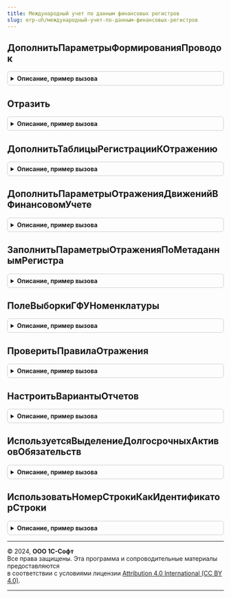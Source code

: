 ```yaml
---
title: Международный учет по данным финансовых регистров
slug: erp-uh/международный-учет-по-данным-финансовых-регистров
---
```



## ДополнитьПараметрыФормированияПроводок
<details style="margin: 1em 0; padding: 0.5em; border: 1px solid #ccc; border-radius: 6px;">

<summary style="font-weight: bold; cursor: pointer;">Описание, пример вызова</summary>

```bsl

// Дополняет параметры отражения необходимыми для формирования проводок по регистрам оперативного учета.
//
// Параметры:
// 	 ПараметрыФормированияПроводок - см. МеждународныйУчетПроведениеСервер.ПараметрыФормированияПроводок
//
Процедура ДополнитьПараметрыФормированияПроводок(ПараметрыФормированияПроводок) Экспорт
```

Пример вызова
```bsl
МеждународныйУчетПоДаннымФинансовыхРегистров.ДополнитьПараметрыФормированияПроводок(ПараметрыФормированияПроводок) 
```
</details>

## Отразить
<details style="margin: 1em 0; padding: 0.5em; border: 1px solid #ccc; border-radius: 6px;">

<summary style="font-weight: bold; cursor: pointer;">Описание, пример вызова</summary>

```bsl

// Выполняет формирование проводок международного учета по данным регистров оперативного учета.
//
// Параметры:
// 	ПараметрыФормированияПроводок - Структура - Параметры формирования проводок.
// 	ТаблицаПроводок - ТаблицаЗначений - Таблица, в которую добавляются сформированные проводки.
//
Процедура Отразить(ПараметрыФормированияПроводок, ТаблицаПроводок) Экспорт
```

Пример вызова
```bsl
МеждународныйУчетПоДаннымФинансовыхРегистров.Отразить(ПараметрыФормированияПроводок, ТаблицаПроводок) 
```
</details>

## ДополнитьТаблицыРегистрацииКОтражению
<details style="margin: 1em 0; padding: 0.5em; border: 1px solid #ccc; border-radius: 6px;">

<summary style="font-weight: bold; cursor: pointer;">Описание, пример вызова</summary>

```bsl

// Дополняет таблицы регистрации документа к отражению в международном учете по данным движений в финансовых регистрах.
//
// Параметры:
// 	Объект - ДокументОбъект - Документ, который проводится.
// 	ДополнительныеСвойства - Структура - Дополнительные свойства РС ОтражениеДокументовВМеждународномУчете.
// 	ТаблицаРегистрации - ТаблицаЗначений - Таблица с данными регистрации к отражению, которую необходимо дополнить:
// 	                      * Период - Дата - период регистрации (дата документа)
// 	                      * Организация - СправочникСсылка.Организации - организация по которой документ формирует проводки
// 	                      * ДатаОтражения - Дата - дата, на которую документ формирует проводки;
// 	                      * ХозяйственнаяОперация - ПеречислениеСсылка.ХозяйственныеОперации - отражаемая хозяйственная операция.
//
Процедура ДополнитьТаблицыРегистрацииКОтражению(Объект, ДополнительныеСвойства, ТаблицаРегистрации) Экспорт
```

Пример вызова
```bsl
МеждународныйУчетПоДаннымФинансовыхРегистров.ДополнитьТаблицыРегистрацииКОтражению(Объект, ДополнительныеСвойства, ТаблицаРегистрации) 
```
</details>

## ДополнитьПараметрыОтраженияДвиженийВФинансовомУчете
<details style="margin: 1em 0; padding: 0.5em; border: 1px solid #ccc; border-radius: 6px;">

<summary style="font-weight: bold; cursor: pointer;">Описание, пример вызова</summary>

```bsl

// Дополняет структуру параметров отражения записей регистров накопления в финансовом учете:
//  ПутьКДаннымОбъектНастройки - Строка - Путь выборки данных регистра, соответствующих объектам настроек, в разрезе которых указываются счета учета. Может быть переопределено в описании объектов бух.учета
//  ПутьКДаннымМестоУчета - Строка - Путь выборки данных регистра, соответствующих местам учета, в разрезе которых указываются исключения счетов учета
//  ИсточникиСубконто - Структура Из КлючИЗначение - Описание:
//    Ключ - Строка - Имя измерения регистра или реквизита измерения если оно является ключем аналитики
//    Значение - см. ОписаниеПоляРегистра
//  ПоляОтбораДвижений - Структура Из КлючИЗначение - Описание:
//    Ключ - Строка - Имя измерения регистра
//    Значение - см. ОписаниеПоляРегистра
//  ВыделениеДолгосрочныхАктивовОбязательств - Булево - Признак деления учетных данных регистра на краткосрочные и долгосрочные.
//  ПутьКДаннымДатаПогашения - Строка - Путь выборки данных регистра, соответствующих датам погашения обязательств
//
// Параметры:
// 	ПараметрыОтражения - см. ФинансовыйУчетПоДаннымБалансовыхРегистров.ПараметрыОтраженияДвиженийВФинансовомУчете
//
Процедура ДополнитьПараметрыОтраженияДвиженийВФинансовомУчете(ПараметрыОтражения) Экспорт
```

Пример вызова
```bsl
МеждународныйУчетПоДаннымФинансовыхРегистров.ДополнитьПараметрыОтраженияДвиженийВФинансовомУчете(ПараметрыОтражения) 
```
</details>

## ЗаполнитьПараметрыОтраженияПоМетаданнымРегистра
<details style="margin: 1em 0; padding: 0.5em; border: 1px solid #ccc; border-radius: 6px;">

<summary style="font-weight: bold; cursor: pointer;">Описание, пример вызова</summary>

```bsl

// Заполняет параметры отражения движений в фин.учете источниками заполнения субконто по измерениям и реквизитам регистра накопления
//
// Параметры:
//  ПараметрыОтражения - см. ФинансовыйУчетПоДаннымБалансовыхРегистров.ПараметрыОтраженияДвиженийВФинансовомУчете
//  МетаданныеРегистра - ОбъектМетаданныхРегистрНакопления - Метаданные регистра накопления
//	НедоступныеПоля - Массив - Массив имен полей, которые не доступны в качестве источников заполнения субконто
//
Процедура ЗаполнитьПараметрыОтраженияПоМетаданнымРегистра(ПараметрыОтражения, МетаданныеРегистра, НедоступныеПоля = Неопределено) Экспорт
```

Пример вызова
```bsl
МеждународныйУчетПоДаннымФинансовыхРегистров.ЗаполнитьПараметрыОтраженияПоМетаданнымРегистра(ПараметрыОтражения, МетаданныеРегистра, НедоступныеПоля);
```
</details>

## ПолеВыборкиГФУНоменклатуры
<details style="margin: 1em 0; padding: 0.5em; border: 1px solid #ccc; border-radius: 6px;">

<summary style="font-weight: bold; cursor: pointer;">Описание, пример вызова</summary>

```bsl

// Возвращает строку - текст выборки значения ГФУ номенклатуры из регистров ВыручкаИСебестоимостьПродаж и СебестоимостьТоваров
//
// Параметры:
//  ПсевдонимИсточника - Строка - псевдоним источника данных в запросе
//
// Возвращаемое значение:
//  Строка - текст выборки значения ГФУ номенклатуры
//
Функция ПолеВыборкиГФУНоменклатуры(ПсевдонимИсточника = Неопределено) Экспорт
```

Пример вызова
```bsl
Результат = МеждународныйУчетПоДаннымФинансовыхРегистров.ПолеВыборкиГФУНоменклатуры(ПсевдонимИсточника);
```
</details>

## ПроверитьПравилаОтражения
<details style="margin: 1em 0; padding: 0.5em; border: 1px solid #ccc; border-radius: 6px;">

<summary style="font-weight: bold; cursor: pointer;">Описание, пример вызова</summary>

```bsl

// Выполняет проверку наличия настроенных соответствий счетов, необходимых для отражения документов.
//
// Параметры:
// 	МенеджерВременныхТаблиц - МенеджерВременныхТаблиц - Содержит временную таблицу ДокументыКОтражению:
// 	              * Документ - ДокументСсылка - отражаемый документ
// 	              * Организация - СправочникСсылка.Организации - отражаемая организация
// 	              * НастройкаФормированияПроводок - СправочникСсылка.НастройкиФормированияПроводокМеждународногоУчета - действующая на дату отражения настройка формирования проводок
// 	ПараметрыПроверки - См. Обработки.ОтражениеДокументовВМеждународномУчете.ПараметрыПроверкиПравилОтражения
//
// Возвращаемое значение:
// 	ТаблицаЗначений - Таблица необходимых настроек:
// 	              * ОбъектУчета - ПеречислениеСсылка.ОбъектыФинансовогоУчета -
// 	              * ОбъектНастройки - Метаданные.ОпределяемыеТипы.ОбъектНастройкиСчетовМеждународногоУчета
// 	              * ПланСчетов - СправочникСсылка.ПланыСчетовМеждународногоУчета -
// 	              * НастройкаФормированияПроводок - СправочникСсылка.НастройкиФормированияПроводокМеждународногоУчета -
//
Функция ПроверитьПравилаОтражения(МенеджерВременныхТаблиц, ПараметрыПроверки) Экспорт
```

Пример вызова
```bsl
Результат = МеждународныйУчетПоДаннымФинансовыхРегистров.ПроверитьПравилаОтражения(МенеджерВременныхТаблиц, ПараметрыПроверки) 
```
</details>

## НастроитьВариантыОтчетов
<details style="margin: 1em 0; padding: 0.5em; border: 1px solid #ccc; border-radius: 6px;">

<summary style="font-weight: bold; cursor: pointer;">Описание, пример вызова</summary>

```bsl

// См. ВариантыОтчетовПереопределяемый.НастроитьВариантыОтчетов
//
Процедура НастроитьВариантыОтчетов(Настройки) Экспорт
```

Пример вызова
```bsl
МеждународныйУчетПоДаннымФинансовыхРегистров.НастроитьВариантыОтчетов(Настройки) 
```
</details>

## ИспользуетсяВыделениеДолгосрочныхАктивовОбязательств
<details style="margin: 1em 0; padding: 0.5em; border: 1px solid #ccc; border-radius: 6px;">

<summary style="font-weight: bold; cursor: pointer;">Описание, пример вызова</summary>

```bsl

// Возвращает признак использования деления активов и обязательств на краткосрочные и долгосрочные по срокам обращения.
//
// Параметры:
//  Организации - СправочникСсылка.Организации, Массив из СправочникСсылка.Организации - организации по которым выполняется анализ
//  Период - Дата - дата, на которую выполняется анализ
//
// Возвращаемое значение:
//  Булево - признак использования деления активов и обязательств по срокам обращения.
//
Функция ИспользуетсяВыделениеДолгосрочныхАктивовОбязательств(Организации, Период) Экспорт
```

Пример вызова
```bsl
Результат = МеждународныйУчетПоДаннымФинансовыхРегистров.ИспользуетсяВыделениеДолгосрочныхАктивовОбязательств(Организации, Период) 
```
</details>

## ИспользоватьНомерСтрокиКакИдентификаторСтроки
<details style="margin: 1em 0; padding: 0.5em; border: 1px solid #ccc; border-radius: 6px;">

<summary style="font-weight: bold; cursor: pointer;">Описание, пример вызова</summary>

```bsl

// Удалить после перехода на 8.3.20. Заменить на функцию языка запросов СТРОКА()
// Использует стандартный реквизит регистра НомерСтроки как ИдентификаторСтроки, преобразуя из типа Число в тип Строка.
// Применяется для идентификации записей регистра в случае заполнения в них реквизита ИдентификаторФинЗаписи значением
// уникального идентификатора объекта расчетов и отсутстсвия реквизита ИдентификаторСтроки.
//
// Параметры:
//  ПараметрыОтражения - см. ФинансовыйУчетПоДаннымБалансовыхРегистров.ПараметрыОтраженияДвиженийВФинансовомУчете
//
Процедура ИспользоватьНомерСтрокиКакИдентификаторСтроки(ПараметрыОтражения) Экспорт
```

Пример вызова
```bsl
МеждународныйУчетПоДаннымФинансовыхРегистров.ИспользоватьНомерСтрокиКакИдентификаторСтроки(ПараметрыОтражения) 
```
</details>

---

© 2024, **ООО 1С-Софт**  
Все права защищены. Эта программа и сопроводительные материалы предоставляются  
в соответствии с условиями лицензии [Attribution 4.0 International (CC BY 4.0)](https://creativecommons.org/licenses/by/4.0/legalcode).

---
